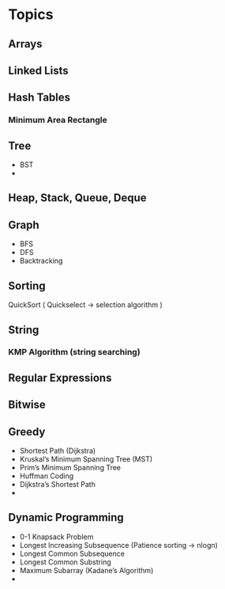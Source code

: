 # Topics

## Arrays

## Linked Lists

## Hash Tables

### Minimum Area Rectangle

## Tree
  - BST
  - 

  
   
## Heap, Stack, Queue, Deque

## Graph
  - BFS
  - DFS
  - Backtracking

## Sorting
QuickSort ( Quickselect -> selection algorithm )

## String

### KMP Algorithm (string searching)



## Regular Expressions

## Bitwise 

## Greedy

- Shortest Path (Dijkstra)
- Kruskal’s Minimum Spanning Tree (MST)
- Prim’s Minimum Spanning Tree
- Huffman Coding
- Dijkstra’s Shortest Path
- 


## Dynamic Programming

- 0-1 Knapsack Problem
- Longest Increasing Subsequence (Patience sorting -> nlogn)
- Longest Common Subsequence
- Longest Common Substring
- Maximum Subarray (Kadane’s Algorithm)
- 





